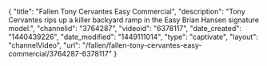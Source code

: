{
    "title": "Fallen Tony Cervantes Easy Commercial",
    "description": "Tony Cervantes rips up a killer backyard ramp in the Easy Brian Hansen signature model.",
    "channelid": "3764287",
    "videoid": "6378117",
    "date_created": "1440439226",
    "date_modified": "1449111014",
    "type": "captivate",
    "layout": "channelVideo",
    "url": "\/fallen\/fallen-tony-cervantes-easy-commercial\/3764287-6378117"
}